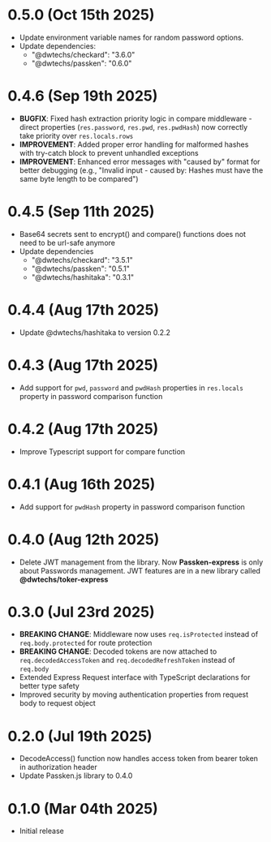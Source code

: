 # 0.5.0 (Oct 15th 2025)

- Update environment variable names for random password options.
- Update dependencies:
  - "@dwtechs/checkard": "3.6.0"
  - "@dwtechs/passken": "0.6.0"

# 0.4.6 (Sep 19th 2025)

- **BUGFIX**: Fixed hash extraction priority logic in compare middleware - direct properties (`res.password`, `res.pwd`, `res.pwdHash`) now correctly take priority over `res.locals.rows`
- **IMPROVEMENT**: Added proper error handling for malformed hashes with try-catch block to prevent unhandled exceptions
- **IMPROVEMENT**: Enhanced error messages with "caused by" format for better debugging (e.g., "Invalid input - caused by: Hashes must have the same byte length to be compared")

# 0.4.5 (Sep 11th 2025)

- Base64 secrets sent to encrypt() and compare() functions does not need to be url-safe anymore
- Update dependencies
  - "@dwtechs/checkard": "3.5.1"
  - "@dwtechs/passken": "0.5.1"
  - "@dwtechs/hashitaka": "0.3.1"

# 0.4.4 (Aug 17th 2025)

- Update @dwtechs/hashitaka to version 0.2.2

# 0.4.3 (Aug 17th 2025)

- Add support for `pwd`, `password` and `pwdHash` properties in `res.locals` property in password comparison function

# 0.4.2 (Aug 17th 2025)

- Improve Typescript support for compare function

# 0.4.1 (Aug 16th 2025)

- Add support for `pwdHash` property in password comparison function

# 0.4.0 (Aug 12th 2025)

- Delete JWT management from the library. Now **Passken-express** is only about Passwords management. JWT features are in a new library called **@dwtechs/toker-express**

# 0.3.0 (Jul 23rd 2025)

- **BREAKING CHANGE**: Middleware now uses `req.isProtected` instead of `req.body.protected` for route protection
- **BREAKING CHANGE**: Decoded tokens are now attached to `req.decodedAccessToken` and `req.decodedRefreshToken` instead of `req.body`
- Extended Express Request interface with TypeScript declarations for better type safety
- Improved security by moving authentication properties from request body to request object

# 0.2.0 (Jul 19th 2025)

- DecodeAccess() function now handles access token from bearer token in authorization header
- Update Passken.js library to 0.4.0

# 0.1.0 (Mar 04th 2025)

- Initial release
